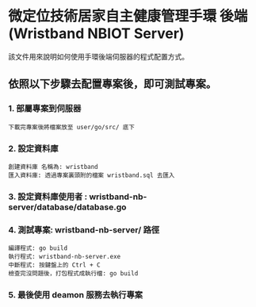 微定位技術居家自主健康管理手環 後端(Wristband NBIOT Server)
===========================
該文件用來說明如何使用手環後端伺服器的程式配置方式。


依照以下步驟去配置專案後，即可測試專案。
----
### 1. 部屬專案到伺服器
    下載完專案後將檔案放至 user/go/src/ 底下
### 2. 設定資料庫 
	創建資料庫 名稱為: wristband
	匯入資料庫: 透過專案裏頭附的檔案 wristband.sql 去匯入
### 3. 設定資料庫使用者 : wristband-nb-server/database/database.go
### 4. 測試專案: wristband-nb-server/ 路徑
	編譯程式: go build
	執行程式: wristband-nb-server.exe
	中斷程式: 按鍵盤上的 Ctrl + C
	檢查完沒問題後，打包程式成執行檔: go build
### 5. 最後使用 deamon 服務去執行專案
